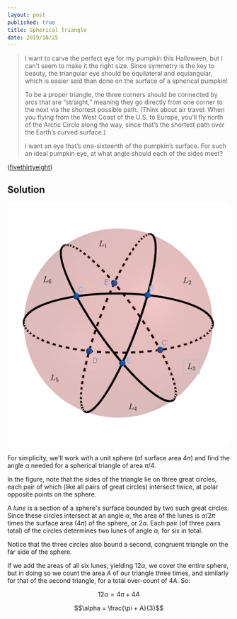 ```yaml
---
layout: post
published: true
title: Spherical Triangle
date: 2019/10/25
---
```


>I want to carve the perfect eye for my pumpkin this Halloween, but I can’t seem to make it the right size. Since symmetry is the key to beauty, the triangular eye should be equilateral and equiangular, which is easier said than done on the surface of a spherical pumpkin!
>
>To be a proper triangle, the three corners should be connected by arcs that are “straight,” meaning they go directly from one corner to the next via the shortest possible path. (Think about air travel: When you flying from the West Coast of the U.S. to Europe, you’ll fly north of the Arctic Circle along the way, since that’s the shortest path over the Earth’s curved surface.)
>
>I want an eye that’s one-sixteenth of the pumpkin’s surface. For such an ideal pumpkin eye, at what angle should each of the sides meet?

<!--more-->

([fivethirtyeight](https://fivethirtyeight.com/features/can-you-carve-the-perfect-pumpkin/))

## Solution

![Spherical triangle.](/img/SphericalTriangle.PNG)

For simplicity, we'll work with a unit sphere (of surface area $4\pi$) and find the angle $\alpha$ needed for a spherical triangle of area $\pi/4$.

In the figure, note that the sides of the triangle lie on three great circles, each pair of which (like all pairs of great circles) intersect twice, at polar opposite points on the sphere.

A *lune* is a section of a sphere's surface bounded by two such great circles. Since these circles intersect at an angle $\alpha$, the area of the lunes is $\alpha/2\pi$ times the surface area ($4\pi$) of the sphere, or $2\alpha$. Each pair (of three pairs total) of the circles determines two lunes of angle $\alpha$, for six in total. 

Notice that the three circles also bound a second, congruent triangle on the far side of the sphere.

If we add the areas of all six lunes, yielding $12\alpha$, we cover the entire sphere, but in doing so we count the area $A$ of our triangle three times, and similarly for that of the second triangle, for a total over-count of $4A$. So:

$$12\alpha = 4\pi + 4A$$

$$\alpha = \frac{\pi + A}{3}$$

<br>
